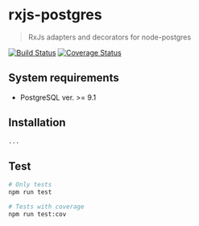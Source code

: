 # rxjs-postgres

> RxJs adapters and decorators for node-postgres

[![Build Status](https://travis-ci.org/ghettovoice/rxjs-postgres.svg?branch=master)](https://travis-ci.org/ghettovoice/rxjs-postgres)
[![Coverage Status](https://coveralls.io/repos/github/ghettovoice/rxjs-postgres/badge.svg?branch=master)](https://coveralls.io/github/ghettovoice/rxjs-postgres?branch=master)

## System requirements

* PostgreSQL ver. >= 9.1

## Installation

```bash
...
```

## Test

```bash
# Only tests
npm run test

# Tests with coverage
npm run test:cov
```
